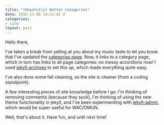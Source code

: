 ```yaml
---
title: "(Hopefully) Better Categories"
date: 2016-11-08 14:21:42 Z
categories:
- site
layout: post
---
```


Hello there,

I've taken a break from yelling at you about my music taste to let you know that I've updated the [categories page]({{site.baseurl}}/categories/). Now, it links to a category page, which in turn has links to all page categories: no messy accordions now! I used [jekyll-archives](https://github.com/jekyll/jekyll-archives/) to set this up, which made everything quite easy.

I've also done some fall cleaning, so the site is cleaner (from a coding standpoint).

A few interesting pieces of site knowledge before I go: I'm thinking of removing comments (because they suck), I'm thinking of using the new theme functionality in jekyll, and I've been experimenting with [jekyll-admin](https://github.com/jekyll/jekyll-admin/), which would be super useful for WAC/OMUN.

Well, that's about it. Have fun, and until next time!
